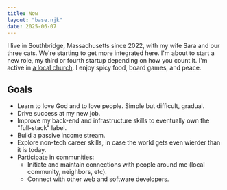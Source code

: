 ```yaml
---
title: Now
layout: "base.njk"
date: 2025-06-07
---
```


I live in Southbridge, Massachusetts since 2022, with my wife Sara and our three cats. We're starting to get more integrated here. I'm about to start a new role, my third or fourth startup depending on how you count it. I'm active in [a local church](https://www.stmichaelorthodox.com/). I enjoy spicy food, board games, and peace.

## Goals

- Learn to love God and to love people. Simple but difficult, gradual.
- Drive success at my new job.
- Improve my back-end and infrastructure skills to eventually own the "full-stack" label.
- Build a passive income stream.
- Explore non-tech career skills, in case the world gets even wierder than it is today.
- Participate in communities:
  - Initiate and maintain connections with people around me (local community, neighbors, etc).
  - Connect with other web and software developers.
